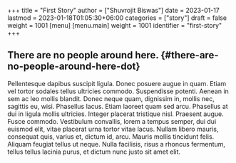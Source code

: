 +++
title = "First Story"
author = ["Shuvrojit Biswas"]
date = 2023-01-17
lastmod = 2023-01-18T01:05:30+06:00
categories = ["story"]
draft = false
weight = 1001
[menu]
  [menu.main]
    weight = 1001
    identifier = "first-story"
+++

## There are no people around here. {#there-are-no-people-around-here-dot}

Pellentesque dapibus suscipit ligula.  Donec posuere augue in quam.  Etiam vel tortor sodales tellus ultricies commodo.  Suspendisse potenti.  Aenean in sem ac leo mollis blandit.  Donec neque quam, dignissim in, mollis nec, sagittis eu, wisi.  Phasellus lacus.  Etiam laoreet quam sed arcu.  Phasellus at dui in ligula mollis ultricies.  Integer placerat tristique nisl.  Praesent augue.  Fusce commodo.  Vestibulum convallis, lorem a tempus semper, dui dui euismod elit, vitae placerat urna tortor vitae lacus.  Nullam libero mauris, consequat quis, varius et, dictum id, arcu.  Mauris mollis tincidunt felis.  Aliquam feugiat tellus ut neque.  Nulla facilisis, risus a rhoncus fermentum, tellus tellus lacinia purus, et dictum nunc justo sit amet elit.
